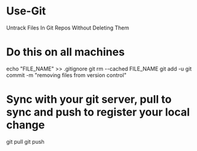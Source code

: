 # Use-Git

Untrack Files In Git Repos Without Deleting Them

# Do this on all machines
echo "FILE_NAME" >> .gitignore
git rm --cached FILE_NAME
git add -u
git commit -m "removing files from version control"
# Sync with your git server, pull to sync and push to register your local change
git pull
git push
